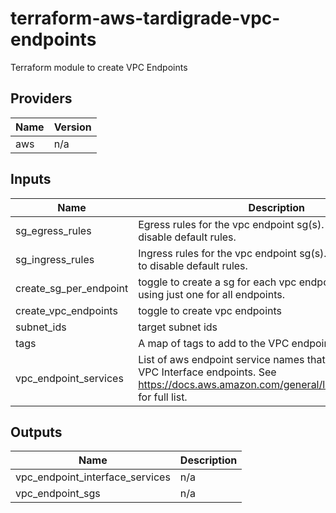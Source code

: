 # terraform-aws-tardigrade-vpc-endpoints

Terraform module to create VPC Endpoints


<!-- BEGIN TFDOCS -->
## Providers

| Name | Version |
|------|---------|
| aws | n/a |

## Inputs

| Name | Description | Type | Default | Required |
|------|-------------|------|---------|:-----:|
| sg\_egress\_rules | Egress rules for the vpc endpoint sg(s). Set to empty list to disable default rules. | `list` | n/a | yes |
| sg\_ingress\_rules | Ingress rules for the vpc endpoint sg(s). Set to empty list to disable default rules. | `list` | n/a | yes |
| create\_sg\_per\_endpoint | toggle to create a sg for each vpc endpoint. Defaults to using just one for all endpoints. | `bool` | `false` | no |
| create\_vpc\_endpoints | toggle to create vpc endpoints | `bool` | `true` | no |
| subnet\_ids | target subnet ids | `list(string)` | `[]` | no |
| tags | A map of tags to add to the VPC endpoint SG | `map(string)` | `{}` | no |
| vpc\_endpoint\_services | List of aws endpoint service names that are used to create VPC Interface endpoints. See https://docs.aws.amazon.com/general/latest/gr/rande.html for full list. | `list(string)` | `[]` | no |

## Outputs

| Name | Description |
|------|-------------|
| vpc\_endpoint\_interface\_services | n/a |
| vpc\_endpoint\_sgs | n/a |

<!-- END TFDOCS -->

